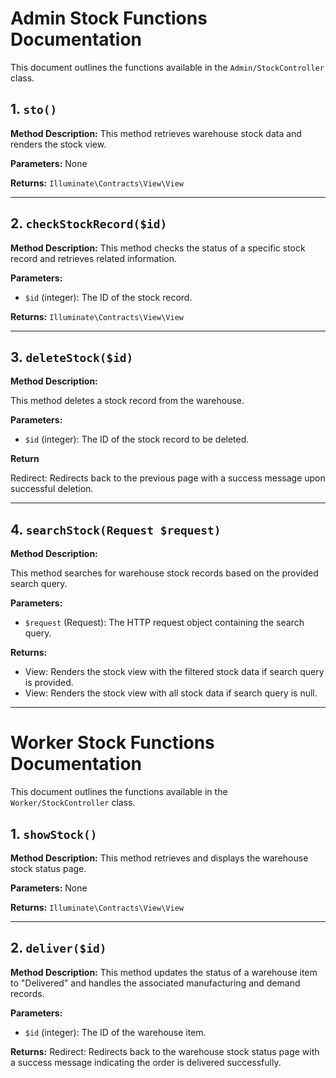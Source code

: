 # Admin Stock Functions Documentation

This document outlines the functions available in the `Admin/StockController` class.

## 1. `sto()`

**Method Description:**
This method retrieves warehouse stock data and renders the stock view.

**Parameters:**
None

**Returns:**
`Illuminate\Contracts\View\View`

---

## 2. `checkStockRecord($id)`

**Method Description:**
This method checks the status of a specific stock record and retrieves related information.

**Parameters:**

-   `$id` (integer): The ID of the stock record.

**Returns:**
`Illuminate\Contracts\View\View`

---

## 3. `deleteStock($id)`

**Method Description:**

This method deletes a stock record from the warehouse.

**Parameters:**

-   `$id` (integer): The ID of the stock record to be deleted.

**Return**

Redirect: Redirects back to the previous page with a success message upon successful deletion.

---

## 4. `searchStock(Request $request)`

**Method Description:**

This method searches for warehouse stock records based on the provided search query.

**Parameters:**

-   `$request` (Request): The HTTP request object containing the search query.

**Returns:**

-   View: Renders the stock view with the filtered stock data if search query is provided.
-   View: Renders the stock view with all stock data if search query is null.

---

# Worker Stock Functions Documentation

This document outlines the functions available in the `Worker/StockController` class.

## 1. `showStock()`

**Method Description:**
This method retrieves and displays the warehouse stock status page.

**Parameters:**
None

**Returns:**
`Illuminate\Contracts\View\View`

---

## 2. `deliver($id)`

**Method Description:**
This method updates the status of a warehouse item to "Delivered" and handles the associated manufacturing and demand records.

**Parameters:**

-   `$id` (integer): The ID of the warehouse item.

**Returns:**
Redirect: Redirects back to the warehouse stock status page with a success message indicating the order is delivered successfully.
